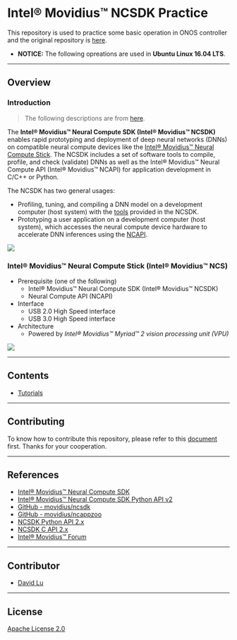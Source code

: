 # Intel® Movidius™ NCSDK Practice

This repository is used to practice some basic operation in ONOS controller and the original repository is [here](https://github.com/movidius/ncsdk).

* **NOTICE:** The following opreations are used in **Ubuntu Linux 16.04 LTS**.

---
## Overview

### Introduction

> The following descriptions are from [here](https://movidius.github.io/ncsdk/index.html).

The **Intel® Movidius™ Neural Compute SDK (Intel® Movidius™ NCSDK)** enables rapid prototyping and deployment of deep neural networks (DNNs) on compatible neural compute devices like the [Intel® Movidius™ Neural Compute Stick](https://movidius.github.io/ncsdk/ncs.html). The NCSDK includes a set of software tools to compile, profile, and check (validate) DNNs as well as the Intel® Movidius™ Neural Compute API (Intel® Movidius™ NCAPI) for application development in C/C++ or Python.

The NCSDK has two general usages:
* Profiling, tuning, and compiling a DNN model on a development computer (host system) with the [tools](https://movidius.github.io/ncsdk/tools/tools_overview.html) provided in the NCSDK.
* Prototyping a user application on a development computer (host system), which accesses the neural compute device hardware to accelerate DNN inferences using the [NCAPI](https://movidius.github.io/ncsdk/ncapi/readme.html).

![](https://movidius.github.io/ncsdk/images/ncs_workflow.jpg)

### Intel® Movidius™ Neural Compute Stick (Intel® Movidius™ NCS)

* Prerequisite (one of the following)
    * Intel® Movidius™ Neural Compute SDK (Intel® Movidius™ NCSDK)
    * Neural Compute API (NCAPI)
* Interface
    * USB 2.0 High Speed interface
    * USB 3.0 High Speed interface
* Architecture
    * Powered by *Intel® Movidius™ Myriad™ 2 vision processing unit (VPU)*

![](https://movidius.github.io/ncsdk/images/NCS1_ArchDiagram.jpg)

---
## Contents

* [Tutorials](src/tutorials)

---
## Contributing

To know how to contribute this repository, please refer to this [document](CONTRIBUTING.md) first. Thanks for your cooperation.

---
## References

* [Intel® Movidius™ Neural Compute SDK](https://movidius.github.io/ncsdk/index.html)
* [Intel® Movidius™ Neural Compute SDK Python API v2](https://movidius.github.io/ncsdk/ncapi/ncapi2/py_api/readme.html)
* [GitHub - movidius/ncsdk](https://github.com/movidius/ncsdk)
* [GitHub - movidius/ncappzoo](https://github.com/movidius/ncappzoo)
* [NCSDK Python API 2.x](https://movidius.github.io/ncsdk/ncapi/ncapi2/py_api/readme.html)
* [NCSDK C API 2.x](https://movidius.github.io/ncsdk/ncapi/ncapi2/c_api/readme.html)
* [Intel® Movidius™ Forum](https://ncsforum.movidius.com/)

---
## Contributor

* [David Lu](https://github.com/yungshenglu)

---
## License

[Apache License 2.0](LICENSE)